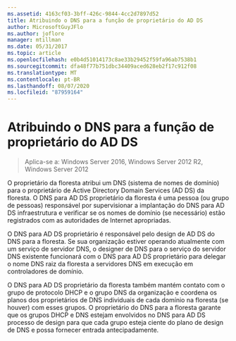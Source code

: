 ```yaml
---
ms.assetid: 4163cf03-3bff-426c-9844-4cc2d7897d52
title: Atribuindo o DNS para a função de proprietário do AD DS
author: MicrosoftGuyJFlo
ms.author: joflore
manager: mtillman
ms.date: 05/31/2017
ms.topic: article
ms.openlocfilehash: e0b4d51014173c8ae33b29452f59fa96ab7538b1
ms.sourcegitcommit: dfa48f77b751dbc34409aced628eb2f17c912f08
ms.translationtype: MT
ms.contentlocale: pt-BR
ms.lasthandoff: 08/07/2020
ms.locfileid: "87959164"
---
```

# <a name="assigning-the-dns-for-ad-ds-owner-role"></a>Atribuindo o DNS para a função de proprietário do AD DS

>Aplica-se a: Windows Server 2016, Windows Server 2012 R2, Windows Server 2012

O proprietário da floresta atribui um DNS (sistema de nomes de domínio) para o proprietário de Active Directory Domain Services (AD DS) da floresta. O DNS para AD DS proprietário da floresta é uma pessoa (ou grupo de pessoas) responsável por supervisionar a implantação do DNS para AD DS infraestrutura e verificar se os nomes de domínio (se necessário) estão registrados com as autoridades de Internet apropriadas.

O DNS para AD DS proprietário é responsável pelo design de AD DS do DNS para a floresta. Se sua organização estiver operando atualmente com um serviço de servidor DNS, o designer de DNS para o serviço do servidor DNS existente funcionará com o DNS para AD DS proprietário para delegar o nome DNS raiz da floresta a servidores DNS em execução em controladores de domínio.

O DNS para AD DS proprietário da floresta também mantém contato com o grupo de protocolo DHCP e o grupo DNS da organização e coordena os planos dos proprietários de DNS individuais de cada domínio na floresta (se houver) com esses grupos. O proprietário do DNS para a floresta garante que os grupos DHCP e DNS estejam envolvidos no DNS para AD DS processo de design para que cada grupo esteja ciente do plano de design de DNS e possa fornecer entrada antecipadamente.



